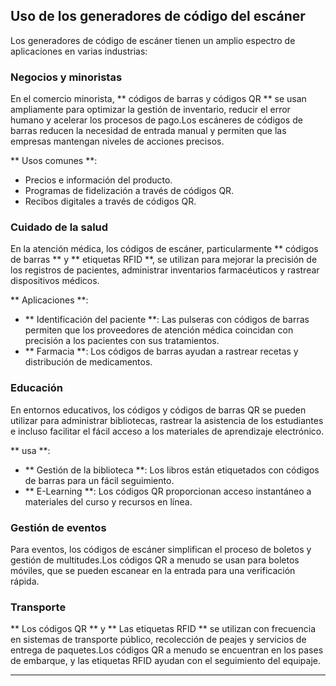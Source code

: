 ## Uso de los generadores de código del escáner

Los generadores de código de escáner tienen un amplio espectro de aplicaciones en varias industrias:

### Negocios y minoristas
En el comercio minorista, ** códigos de barras y códigos QR ** se usan ampliamente para optimizar la gestión de inventario, reducir el error humano y acelerar los procesos de pago.Los escáneres de códigos de barras reducen la necesidad de entrada manual y permiten que las empresas mantengan niveles de acciones precisos.

** Usos comunes **:
- Precios e información del producto.
- Programas de fidelización a través de códigos QR.
- Recibos digitales a través de códigos QR.

### Cuidado de la salud
En la atención médica, los códigos de escáner, particularmente ** códigos de barras ** y ** etiquetas RFID **, se utilizan para mejorar la precisión de los registros de pacientes, administrar inventarios farmacéuticos y rastrear dispositivos médicos.

** Aplicaciones **:
- ** Identificación del paciente **: Las pulseras con códigos de barras permiten que los proveedores de atención médica coincidan con precisión a los pacientes con sus tratamientos.
- ** Farmacia **: Los códigos de barras ayudan a rastrear recetas y distribución de medicamentos.

### Educación
En entornos educativos, los códigos y códigos de barras QR se pueden utilizar para administrar bibliotecas, rastrear la asistencia de los estudiantes e incluso facilitar el fácil acceso a los materiales de aprendizaje electrónico.

** usa **:
- ** Gestión de la biblioteca **: Los libros están etiquetados con códigos de barras para un fácil seguimiento.
- ** E-Learning **: Los códigos QR proporcionan acceso instantáneo a materiales del curso y recursos en línea.

### Gestión de eventos
Para eventos, los códigos de escáner simplifican el proceso de boletos y gestión de multitudes.Los códigos QR a menudo se usan para boletos móviles, que se pueden escanear en la entrada para una verificación rápida.

### Transporte
** Los códigos QR ** y ** Las etiquetas RFID ** se utilizan con frecuencia en sistemas de transporte público, recolección de peajes y servicios de entrega de paquetes.Los códigos QR a menudo se encuentran en los pases de embarque, y las etiquetas RFID ayudan con el seguimiento del equipaje.

---